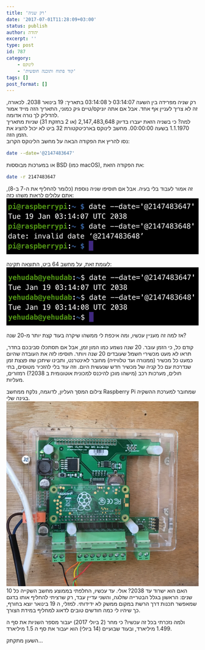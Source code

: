 ```yaml
---
title: 'רק שניה'
date: '2017-07-01T11:28:09+03:00'
status: publish
author: יהודה
excerpt: ''
type: post
id: 787
category:
    - לינוקס
    - 'קוד פתוח ותוכנה חופשית'
tags: []
post_format: []
---
```

רק שניה מפרידה בין השעה 03:14:07 ל 03:14:08 בתאריך: 19 בינואר 2038. לכאורה, זה לא צריך לעניין אף אחד. אבל אם אתה יוניקס/טיים גיק כמוני, התאריך הזה מייד אמור להדליק לך נורה אדומה.  
למה? כי בשניה הזאת יעברו בדיוק 2,147,483,648 (או 2 בחזקת 31) שניות מתאריך 1.1.1970 בשעה 00:00:00. מחשב לינוקס בארכיטקטורת 32 ביט לא יכול להציג את הזמן הזה.  
 נסו להריץ את הפקודה הבאה על מחשב הלינוקס הקרוב:

```bash
date --date='@2147483647'
```

או במערכות מבוססות BSD (כמו macOS), את הפקודה הזאת:

```bash
date -r 2147483647
```

זה אמור לעבוד בלי בעיה. אבל אם תוסיפו שניה נוספת (כלומר להחליף את ה-7 ב-8), אתם עלולים לראות משהו כזה:  
![2038 on 32 bit Linux ](/img/2017/Unix-date-32-bit.jpg)

לעומת זאת, על מחשב 64 ביט, התוצאה תקינה:  
![2038 on 64 bit Linux ](/img/2017/Unix-date-64-bit.jpg)

אז למה זה מעניין עכשיו, ומה איכפת לי ממשהו שיקרה בעוד קצת יותר מ-20 שנה?

קודם כל, כי הזמן עובר. 20 שנה נשמע כמו המון זמן, אבל אם תסתכלו סביבכם בחדר, תראו לא מעט מכשירי חשמל שעובדים 20 שנה ויותר. תוסיפו לזה את העובדה שהיום כמעט כל מכשיר (ממנורה ועד טלוויזיה) מחובר לאינטרנט, ותבינו שיתכן שזו פצצת זמן שנדרכת עם כל קניה של מכשיר חדש שנעשית היום. וזה עוד בלי להזכיר מטוסים, בתי חולים, מערכות רכב (מישהו מוכן להיכנס למכונית אוטונומית ב 2038?) רמזורים, מעליות.

צילום המסך העליון, לדוגמה, נלקח ממחשב Raspberry Pi שמחובר למערכת ההשקיה בגינה שלי.  
![Raspberry Pi with Open Sprinkler ](/img/2017/raspberry-pi-open-sprinkler.jpg)  
האם הוא ישרוד עד 2038? אולי. עד עכשיו, החלפתי בממוצע מחשב השקייה כל 10 שנים: הראשון בגלל הבטרייה שזלגה, והשני עדיין עבד, רק שרציתי להחליף אותו בדגם שמאפשר תכנות דרך הרשת במקום ממשק לא ידידותי. למזלי, ה 19 בינואר יוצא בחורף, כך שיהיו לי כמה חודשים טובים לדאוג למחליף במידת הצורך.

ולמה נזכרתי בכל זה עכשיו? כי מחר (2 ביולי 2017) יעבור מספר השניות את סף ה 1.499 מיליארד, ובעוד שבועיים (14 ביולי) הוא יעבור את סף ה 1.5 מיליארד.

השעון מתקתק…

<pre>
<script src="/scripts/msec-ticker.js">
</script>
</pre>
